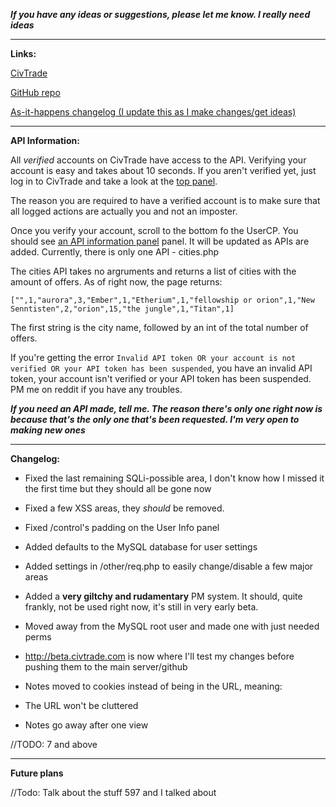 ***If you have any ideas or suggestions, please let me know. I really need ideas***

----

**Links:**

[CivTrade](http://civtrade.com)

[GitHub repo](https://github.com/minicl55/civtrade)

[As-it-happens changelog (I update this as I make changes/get ideas)](https://github.com/minicl55/civtrade/issues)

----

**API Information:**

All *verified* accounts on CivTrade have access to the API. Verifying your account is easy and takes about 10 seconds. If you aren't verified yet, just log in to CivTrade and take a look at the [top panel](https://i.imgur.com/Cy3bjsO.png).

The reason you are required to have a verified account is to make sure that all logged actions are actually you and not an imposter.

Once you verify your account, scroll to the bottom fo the UserCP. You should see [an API information panel](http://i.imgur.com/2vmcB0I.png) panel. It will be updated as APIs are added. Currently, there is only one API - cities.php

The cities API takes no argruments and returns a list of cities with the amount of offers. As of right now, the page returns:

`["",1,"aurora",3,"Ember",1,"Etherium",1,"fellowship or orion",1,"New Senntisten",2,"orion",15,"the jungle",1,"Titan",1]`

The first string is the city name, followed by an int of the total number of offers.

If you're getting the error `Invalid API token OR your account is not verified OR your API token has been suspended`, you have an invalid API token, your account isn't verified or your API token has been suspended. PM me on reddit if you have any troubles.

***If you need an API made, tell me. The reason there's only one right now is because that's the only one that's been requested. I'm very open to making new ones***

----

**Changelog:**

- Fixed the last remaining SQLi-possible area, I don't know how I missed it the first time but they should all be gone now

- Fixed a few XSS areas, they *should* be removed.

- Fixed /control's padding on the User Info panel

- Added defaults to the MySQL database for user settings

- Added settings in /other/req.php to easily change/disable a few major areas

- Added a **very giltchy and rudamentary** PM system. It should, quite frankly, not be used right now, it's still in very early beta.

- Moved away from the MySQL root user and made one with just needed perms

- http://beta.civtrade.com is now where I'll test my changes before pushing them to the main server/github

- Notes moved to cookies instead of being in the URL, meaning:

 - The URL won't be cluttered
 
 - Notes go away after one view
 
//TODO: 7 and above

----

**Future plans**

//Todo: Talk about the stuff 597 and I talked about

